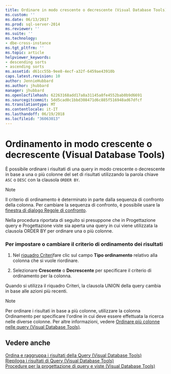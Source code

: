 ```yaml
---
title: Ordinare in modo crescente o decrescente (Visual Database Tools) | Microsoft Docs
ms.custom: ''
ms.date: 06/13/2017
ms.prod: sql-server-2014
ms.reviewer: ''
ms.suite: ''
ms.technology:
- dbe-cross-instance
ms.tgt_pltfrm: ''
ms.topic: article
helpviewer_keywords:
- descending sorts
- ascending sorts
ms.assetid: d61cc55b-9ee8-4ecf-a32f-6459ae43910b
caps.latest.revision: 10
author: JennieHubbard
ms.author: jhubbard
manager: jhubbard
ms.openlocfilehash: 62263168add17a8a31145a8fe4552bab0b9d6691
ms.sourcegitcommit: 5dd5cad0c1bbd308471d6c885f516948ad67dfcf
ms.translationtype: MT
ms.contentlocale: it-IT
ms.lasthandoff: 06/19/2018
ms.locfileid: "36063013"
---
```

# <a name="sort-in-ascending-or-descending-order-visual-database-tools"></a>Ordinamento in modo crescente o decrescente (Visual Database Tools)
  È possibile ordinare i risultati di una query in modo crescente o decrescente in base a una o più colonne del set di risultati utilizzando la parola chiave `ASC` o `DESC` con la clausola `ORDER BY`.  
  
> [!NOTE]  
>  Il criterio di ordinamento è determinato in parte dalla sequenza di confronto della colonna. Per cambiare la sequenza di confronto, è possibile usare la [finestra di dialogo Regole di confronto](visual-database-tools.md).  
  
 Nella procedura riportata di seguito si presuppone che in Progettazione query e Progettazione viste sia aperta una query in cui viene utilizzata la clausola ORDER BY per ordinare una o più colonne.  
  
### <a name="to-specify-or-change-the-order-in-which-results-are-sorted"></a>Per impostare o cambiare il criterio di ordinamento dei risultati  
  
1.  Nel [riquadro Criteri](criteria-pane-visual-database-tools.md)fare clic sul campo **Tipo ordinamento** relativo alla colonna che si vuole riordinare.  
  
2.  Selezionare **Crescente** o **Decrescente** per specificare il criterio di ordinamento per la colonna.  
  
 Quando si utilizza il riquadro Criteri, la clausola UNION della query cambia in base alle azioni più recenti.  
  
> [!NOTE]  
>  Per ordinare i risultati in base a più colonne, utilizzare la colonna Ordinamento per specificare l'ordine in cui deve essere effettuata la ricerca nelle diverse colonne. Per altre informazioni, vedere [Ordinare più colonne nelle query &#40;Visual Database Tools&#41;](sort-multiple-columns-in-queries-visual-database-tools.md).  
  
## <a name="see-also"></a>Vedere anche  
 [Ordina e raggruppa i risultati della Query &#40;Visual Database Tools&#41;](sort-and-group-query-results-visual-database-tools.md)   
 [Riepiloga i risultati di Query &#40;Visual Database Tools&#41;](summarize-query-results-visual-database-tools.md)   
 [Procedure per la progettazione di query e viste &#40;Visual Database Tools&#41;](design-queries-and-views-how-to-topics-visual-database-tools.md)  
  
  